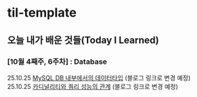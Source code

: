 # til-template

## 오늘 내가 배운 것들(Today I Learned)

### [10월 4째주, 6주차] : Database

25.10.25 [MySQL DB 내부에서의 데이터타입](https://lavender-peridot-14c.notion.site/MySQL-DB-2965c02b8af9800590eada72e073dba8?source=copy_link) (블로그 링크로 변경 예정)<br>
25.10.25 [카디널리티와 쿼리 성능의 관계](https://lavender-peridot-14c.notion.site/2965c02b8af9807583cadff07e3154ab?source=copy_link) (블로그 링크로 변경 예정)